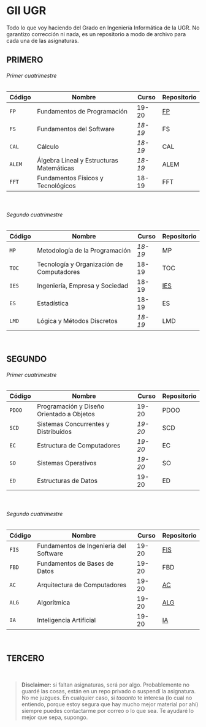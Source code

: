 # GII UGR
Todo lo que voy haciendo del Grado en Ingeniería Informática de la UGR. No garantizo corrección ni nada, es un repositorio a modo de archivo para cada una de las asignaturas.

## PRIMERO
###### Primer cuatrimestre
| Código | Nombre                                   | Curso | Repositorio |
|--------|------------------------------------------|-------|-------------|
| `FP`   | Fundamentos de Programación              | 19-20 | [FP](https://github.com/clarasdfgh/FP)|
| `FS`   | Fundamentos del Software                 | *18-19* | FS          |
| `CAL`  | Cálculo                                  | *18-19* | CAL         |
| `ALEM` | Álgebra Lineal y Estructuras Matemáticas | *18-19* | ALEM        |
| `FFT`  | Fundamentos Físicos y Tecnológicos       | 18-19 | FFT         |
&nbsp;
###### Segundo cuatrimestre
| Código | Nombre                                    | Curso | Repositorio |
|--------|-------------------------------------------|-------|-------------|
| `MP`   | Metodología de la Programación            | *18-19* | MP          |
| `TOC`  | Tecnología y Organización de Computadores | 18-19 | TOC         |
| `IES`  | Ingeniería, Empresa y Sociedad            | 18-19 | [IES](https://github.com/clarasdfgh/IES)|
| `ES`   | Estadística                               | 18-19 | ES          |
| `LMD`  | Lógica y Métodos Discretos                | *18-19* | LMD         |
&nbsp;
&nbsp;
## SEGUNDO
###### Primer cuatrimestre
| Código | Nombre                                    | Curso | Repositorio |
|--------|-------------------------------------------|-------|-------------|
| `PDOO` | Programación y Diseño Orientado a Objetos | 19-20 | PDOO        |
| `SCD`  | Sistemas Concurrentes y Distribuídos      | *19-20* | SCD         |
| `EC`   | Estructura de Computadores                | *19-20* | EC          |
| `SO`   | Sistemas Operativos                       | *19-20* | SO          |
| `ED`   | Estructuras de Datos                      | 19-20 | ED          |
&nbsp;
###### Segundo cuatrimestre
| Código | Nombre                                 | Curso | Repositorio |
|--------|----------------------------------------|-------|-------------|
| `FIS`  | Fundamentos de Ingeniería del Software | 19-20 | [FIS](https://github.com/clarasdfgh/FIS)     |
| `FBD`  | Fundamentos de Bases de Datos          | 19-20 | FBD         |
| `AC`   | Arquitectura de Computadores           | 19-20 | [AC](https://github.com/clarasdfgh/AC)       |
| `ALG`  | Algorítmica                            | 19-20 | [ALG](https://github.com/clarasdfgh/ALG)     |
| `IA`   | Inteligencia Artificial                | 19-20 | [IA](https://github.com/clarasdfgh/IA)       |
&nbsp;
&nbsp;
## TERCERO

&nbsp;
&nbsp;
&nbsp;
> **Disclaimer:** si faltan asignaturas, será por algo. Probablemente no guardé las cosas, están en un repo privado o suspendí la asignatura. No me juzgues.
En cualquier caso, si *taaanto* te interesa (lo cual no entiendo, porque estoy segura que hay mucho mejor material por ahí) siempre puedes contactarme por correo o lo que sea. Te ayudaré lo mejor que sepa, supongo.

